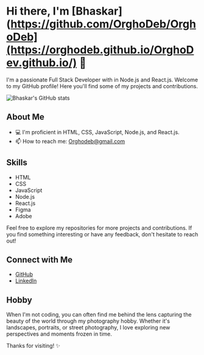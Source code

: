 # Hi there, I'm [Bhaskar](https://github.com/OrghoDeb/OrghoDeb](https://orghodeb.github.io/OrghoDev.github.io/) 👋

I'm a passionate Full Stack Developer with in Node.js and React.js. Welcome to my GitHub profile! Here you'll find some of my projects and contributions.

![Bhaskar's GitHub stats](https://github-readme-stats.vercel.app/api?username=OrghoDeb&show_icons=true&theme=onedark)

## About Me
- 💻 I'm proficient in HTML, CSS, JavaScript, Node.js, and React.js.
- 📫 How to reach me: [Orghodeb@gmail.com](Orghodeb@gmail.com)

## Skills
- HTML
- CSS
- JavaScript
- Node.js
- React.js
- Figma
- Adobe

Feel free to explore my repositories for more projects and contributions. If you find something interesting or have any feedback, don't hesitate to reach out!

## Connect with Me
- [GitHub](https://github.com/OrghoDeb)
- [LinkedIn](https://www.linkedin.com/in/bhaskardeb1)

## Hobby
When I'm not coding, you can often find me behind the lens capturing the beauty of the world through my photography hobby. Whether it's landscapes, portraits, or street photography, I love exploring new perspectives and moments frozen in time.

Thanks for visiting! ✨
